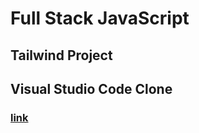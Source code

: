 # Full Stack JavaScript

## __Tailwind Project__

## __Visual Studio Code Clone__

### [link](https://tailwindprojectforlearning.netlify.app/)
